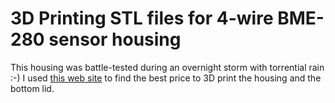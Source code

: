 # 3D Printing STL files for 4-wire BME-280 sensor housing
This housing was battle-tested during an overnight storm with torrential rain :-)
I used [this web site](https://craftcloud3d.com/) to find the best price to 3D print the housing and the bottom lid.
